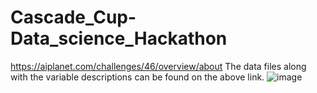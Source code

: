 # Cascade_Cup-Data_science_Hackathon
https://aiplanet.com/challenges/46/overview/about
The data files along with the variable descriptions can be found on the above link.
![image](https://user-images.githubusercontent.com/65423629/209078831-bbda492e-d439-4447-9d78-f618ca468420.png)
